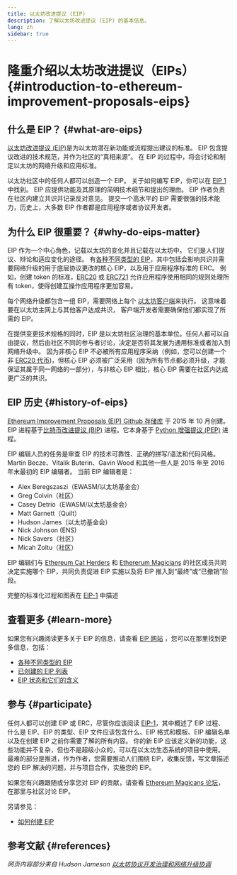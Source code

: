 ```yaml
---
title: 以太坊改进提议 (EIP)
description: 了解以太坊改进提议 (EIP) 的基本信息。
lang: zh
sidebar: true
---
```


# 隆重介绍以太坊改进提议（EIPs） {#introduction-to-ethereum-improvement-proposals-eips}

## 什么是 EIP？ {#what-are-eips}

[以太坊改进提议 (EIP)](https://eips.ethereum.org/)是为以太坊潜在新功能或流程提出建议的标准。 EIP 包含提议改进的技术规范，并作为社区的“真相来源”。 在 EIP 的过程中，将会讨论和制定以太坊的网络升级和应用标准。

以太坊社区中的任何人都可以创造一个 EIP。 关于如何编写 EIP，你可以在 [EIP 1](https://eips.ethereum.org/EIPS/eip-1) 中找到。 EIP 应提供功能及其原理的简明技术细节和提出的理由。 EIP 作者负责在社区内建立共识并记录反对意见。 提交一个高水平的 EIP 需要很强的技术能力，历史上，大多数 EIP 作者都是应用程序或者协议开发者。

## 为什么 EIP 很重要？ {#why-do-eips-matter}

EIP 作为一个中心角色，记载以太坊的变化并且记载在以太坊中。 它们是人们提议、辩论和适应变化的途径。 有[各种不同类型的 EIP](https://github.com/ethereum/EIPs/blob/master/EIPS/eip-1.md#eip-types)，其中包括会影响共识并需要网络升级的用于底层协议更改的核心 EIP，以及用于应用程序标准的 ERC。 例如，创建 token 的标准，[ERC20](https://eips.ethereum.org/EIPS/eip-20) 或 [ERC721](https://eips.ethereum.org/EIPS/eip-721) 允许应用程序使用相同的规则处理所有 token，使得创建互操作应用程序更加容易。

每个网络升级都包含一组 EIP，需要网络上每个 [以太坊客户端](/learn/#clients-and-nodes)来执行。 这意味着要在以太坊主网上与其他客户达成共识， 客户端开发者需要确保他们都实现了所需的 EIP。

在提供变更技术规格的同时，EIP 是以太坊社区治理的基本单位。任何人都可以自由提议，然后由社区不同的参与者讨论，决定是否将其发展为通用标准或者加入到网络升级中。 因为非核心 EIP 不必被所有应用程序采纳（例如，您可以创建一个非 [ERC20 代币](https://eips.ethereum.org/EIPS/eip-20))，但核心 EIP 必须被广泛采用（因为所有节点都必须升级，才能保证其属于同一网络的一部分），与非核心 EIP 相比，核心 EIP 需要在社区内达成更广泛的共识。

## EIP 历史 {#history-of-eips}

[Ethereum Improvement Proposals (EIP) Github 存储库](https://github.com/ethereum/EIPs) 于 2015 年 10 月创建。 EIP 进程基于[比特币改进提议 (BIP)](https://github.com/bitcoin/bips) 进程。它本身基于 [Python 增强提议 (PEP)](https://www.python.org/dev/peps/) 进程。

EIP 编辑人员的任务是审查 EIP 的技术可靠性、正确的拼写/语法和代码风格。 Martin Becze、Vitalik Buterin、Gavin Wood 和其他一些人是 2015 年至 2016 年末最初的 EIP 编辑者。 当前 EIP 编辑者是：

- Alex Beregszaszi（EWASM/以太坊基金会）
- Greg Colvin（社区）
- Casey Detrio（EWASM/以太坊基金会）
- Matt Garnett（Quilt）
- Hudson James（以太坊基金会）
- Nick Johnson (ENS)
- Nick Savers（社区）
- Micah Zoltu（社区）

EIP 编辑们与 [Ethereum Cat Herders](https://ethereumcatherders.com/) 和 [Ethererum Magicians](https://ethereum-magicians.org/) 的社区成员共同决定实施哪个 EIP，共同负责促进 EIP 实施以及将 EIP 推入到“最终”或“已撤销”阶段。

完整的标准化过程和图表在 [EIP-1](https://eips.ethereum.org/EIPS/eip-1) 中描述

## 查看更多 {#learn-more}

如果您有兴趣阅读更多关于 EIP 的信息，请查看 [EIP 网站](https://eips.ethereum.org/) ，您可以在那里找到更多信息，包括：

- [各种不同类型的 EIP](https://eips.ethereum.org/)
- [已创建的 EIP 列表](https://eips.ethereum.org/all)
- [EIP 状态和它们的含义](https://eips.ethereum.org/)

## 参与 {#participate}

任何人都可以创建 EIP 或 ERC，尽管你应该阅读 [EIP-1](https://eips.ethereum.org/EIPS/eip-1)，其中概述了 EIP 过程、什么是 EIP、EIP 的类型、EIP 文件应该包含什么、EIP 格式和模板、EIP 编辑名单以及在创建 EIP 之前你需要了解的所有内容。 你的新 EIP 应该定义新的功能，这些功能并不复杂，但也不是超级小众的，可以在以太坊生态系统的项目中使用。 最难的部分是推进，作为作者，您需要推动人们围绕 EIP，收集反馈，写文章描述您的 EIP 解决的问题，并与项目合作，实施您的 EIP。

如果您有兴趣跟随或分享您对 EIP 的贡献，请查看 [Ethereum Magicans 论坛](https://ethereum-magicians.org/)，在那里与社区讨论 EIP。

另请参见：

- [如何创建 EIP](https://eips.ethereum.org/EIPS/eip-1)

## 参考文献 {#references}

<cite class="citation">

网页内容部分来自 Hudson Jameson [以太坊协议开发治理和网络升级协调](https://hudsonjameson.com/2020-03-23-thero-protocol-development-governance-and-network-upde-coordination/)

</cite>
